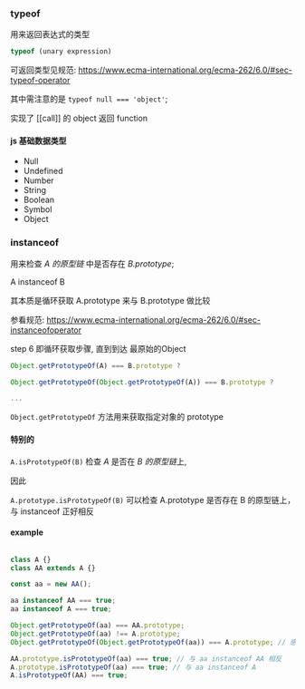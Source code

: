 

### typeof

用来返回表达式的类型

```javascript
typeof (unary expression)
```

可返回类型见规范: https://www.ecma-international.org/ecma-262/6.0/#sec-typeof-operator

其中需注意的是 `typeof null === 'object'`;

实现了 [[call]] 的 object 返回 function


#### js 基础数据类型
- Null
- Undefined
- Number
- String
- Boolean
- Symbol
- Object


### instanceof

用来检查 *A 的原型链* 中是否存在 *B.prototype*;

A instanceof B

其本质是循环获取 A.prototype 来与 B.prototype 做比较

参看规范: https://www.ecma-international.org/ecma-262/6.0/#sec-instanceofoperator

step 6 即循环获取步骤, 直到到达 最原始的Object

```javascript
Object.getPrototypeOf(A) === B.prototype ?

Object.getPrototypeOf(Object.getPrototypeOf(A)) === B.prototype ?

...

```

`Object.getPrototypeOf` 方法用来获取指定对象的 prototype


#### 特别的

`A.isPrototypeOf(B)` 检查 *A* 是否在 *B 的原型链*上, 

因此

`A.prototype.isPrototypeOf(B)` 可以检查 A.prototype 是否存在 B 的原型链上，与 instanceof 正好相反


#### example
```javascript

class A {}
class AA extends A {}

const aa = new AA();

aa instanceof AA === true;
aa instanceof A === true;

Object.getPrototypeOf(aa) === AA.prototype;
Object.getPrototypeOf(aa) !== A.prototype;
Object.getPrototypeOf(Object.getPrototypeOf(aa)) === A.prototype; // 感受一下

AA.prototype.isPrototypeOf(aa) === true; // 与 aa instanceof AA 相反
A.prototype.isPrototypeOf(aa) === true; // 与 aa instanceof A
A.isPrototypeOf(AA) === true;

```




